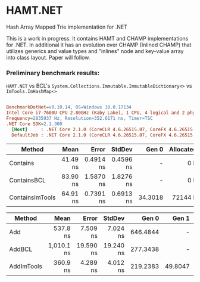 # HAMT.NET
Hash Array Mapped Trie implementation for .NET

This is a work in progress. It contains HAMT and CHAMP implementations for .NET. In additional it has an evolution over CHAMP (Inlined CHAMP) that utilizes generics and value types and "inlines" node and key-value array into class layout. Paper will follow.

### Preliminary benchmark results:

`HAMT.NET` vs BCL's `System.Collections.Immutable.ImmutableDictionary<>` vs `ImTools.ImHashMap<>`

``` ini

BenchmarkDotNet=v0.10.14, OS=Windows 10.0.17134
Intel Core i7-7600U CPU 2.80GHz (Kaby Lake), 1 CPU, 4 logical and 2 physical cores
Frequency=2835937 Hz, Resolution=352.6171 ns, Timer=TSC
.NET Core SDK=2.1.300
  [Host]     : .NET Core 2.1.0 (CoreCLR 4.6.26515.07, CoreFX 4.6.26515.06), 64bit RyuJIT
  DefaultJob : .NET Core 2.1.0 (CoreCLR 4.6.26515.07, CoreFX 4.6.26515.06), 64bit RyuJIT


```
|          Method |     Mean |     Error |    StdDev |   Gen 0 | Allocated |
|---------------- |---------:|----------:|----------:|--------:|----------:|
|        Contains | 41.49 ns | 0.4914 ns | 0.4596 ns |       - |       0 B |
|     ContainsBCL | 83.90 ns | 1.5870 ns | 1.8276 ns |       - |       0 B |
| ContainsImTools | 64.91 ns | 0.7391 ns | 0.6913 ns | 34.3018 |   72144 B |


|     Method |       Mean |     Error |    StdDev |    Gen 0 |   Gen 1 |  Allocated |
|----------- |-----------:|----------:|----------:|---------:|--------:|-----------:|
|        Add |   537.8 ns |  7.509 ns |  7.024 ns | 646.4844 |       - | 1324.77 KB |
|     AddBCL | 1,010.1 ns | 19.590 ns | 19.240 ns | 277.3438 |       - |  570.27 KB |
| AddImTools |   360.9 ns |  4.289 ns |  4.012 ns | 219.2383 | 49.8047 |  547.64 KB |
